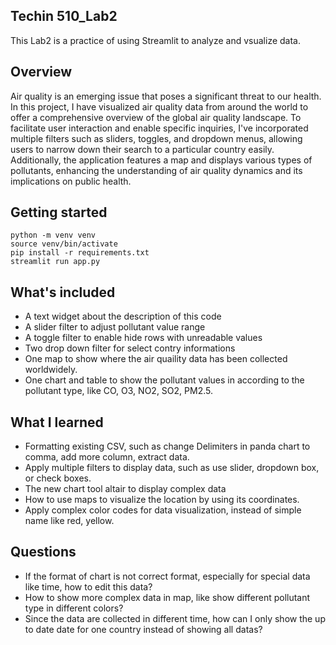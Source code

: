 ## Techin 510_Lab2
This Lab2 is a practice of using Streamlit to analyze and vsualize data.

## Overview
Air quality is an emerging issue that poses a significant threat to our health. In this project, I have visualized air quality data from around the world to offer a comprehensive overview of the global air quality landscape. 
To facilitate user interaction and enable specific inquiries, I've incorporated multiple filters such as sliders, toggles, and dropdown menus, allowing users to narrow down their search to a particular country easily. 
Additionally, the application features a map and displays various types of pollutants, enhancing the understanding of air quality dynamics and its implications on public health.

## Getting started
```
python -m venv venv
source venv/bin/activate
pip install -r requirements.txt
streamlit run app.py
```

## What's included

- A text widget about the description of this code
- A slider filter to adjust pollutant value range
- A toggle filter to enable hide rows with unreadable values
- Two drop down filter for select contry informations
- One map to show where the air quaility data has been collected worldwidely.
- One chart and table to show the pollutant values in according to the pollutant type, like CO, O3, NO2, SO2, PM2.5.


## What I learned

- Formatting existing CSV, such as change Delimiters in panda chart to comma, add more column, extract data.
- Apply multiple filters to display data, such as use slider, dropdown box, or check boxes. 
- The new chart tool altair to display complex data
- How to use maps to visualize the location by using its coordinates.
- Apply complex color codes for data visualization, instead of simple name like red, yellow. 



## Questions

- If the format of chart is not correct format, especially for special data like time, how to edit this data?
- How to show more complex data in map, like show different pollutant type in different colors?
- Since the data are collected in different time, how can I only show the up to date date for one country instead of showing all datas?
